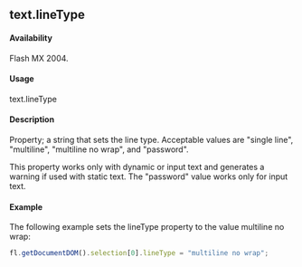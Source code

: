 ## text.lineType

#### Availability

Flash MX 2004.

#### Usage

text.lineType

#### Description

Property; a string that sets the line type. Acceptable values are "single line", "multiline", "multiline no wrap", and "password".

This property works only with dynamic or input text and generates a warning if used with static text. The "password"
value works only for input text.

#### Example

The following example sets the lineType property to the value multiline no wrap: 
```javascript
fl.getDocumentDOM().selection[0].lineType = "multiline no wrap";
```